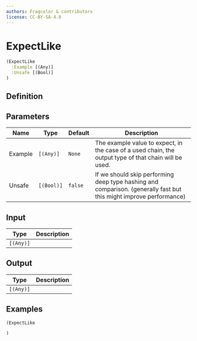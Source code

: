 ```yaml
---
authors: Fragcolor & contributors
license: CC-BY-SA-4.0
---
```



# ExpectLike

```clojure
(ExpectLike
  :Example [(Any)]
  :Unsafe [(Bool)]
)
```


## Definition




## Parameters

| Name | Type | Default | Description |
|------|------|---------|-------------|
| Example | `[(Any)]` | `None` | The example value to expect, in the case of a used chain, the output type of that chain will be used. |
| Unsafe | `[(Bool)]` | `false` | If we should skip performing deep type hashing and comparison. (generally fast but this might improve performance) |


## Input

| Type | Description |
|------|-------------|
| `[(Any)]` |  |


## Output

| Type | Description |
|------|-------------|
| `[(Any)]` |  |


## Examples

```clojure
(ExpectLike

)
```
